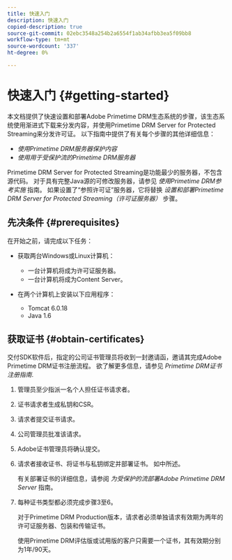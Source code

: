 ```yaml
---
title: 快速入门
description: 快速入门
copied-description: true
source-git-commit: 02ebc3548a254b2a6554f1ab34afbb3ea5f09bb8
workflow-type: tm+mt
source-wordcount: '337'
ht-degree: 0%

---
```


# 快速入门 {#getting-started}

本文档提供了快速设置和部署Adobe Primetime DRM生态系统的步骤，该生态系统使用渐进式下载来分发内容，并使用Primetime DRM Server for Protected Streaming来分发许可证。 以下指南中提供了有关每个步骤的其他详细信息：

* *使用Primetime DRM服务器保护内容*
* *使用用于受保护流的Primetime DRM服务器*

Primetime DRM Server for Protected Streaming是功能最少的服务器，不包含源代码。 对于具有完整Java源的可修改服务器，请参见 *使用Primetime DRM参考实施* 指南。 如果设置了“参照许可证”服务器，它将替换 *设置和部署Primetime DRM Server for Protected Streaming（许可证服务器）* 步骤。

## 先决条件 {#prerequisites}

在开始之前，请完成以下任务：

* 获取两台Windows或Linux计算机：

   * 一台计算机将成为许可证服务器。
   * 一台计算机将成为Content Server。

* 在两个计算机上安装以下应用程序：

   * Tomcat 6.0.18
   * Java 1.6

## 获取证书 {#obtain-certificates}

交付SDK软件后，指定的公司证书管理员将收到一封邀请函，邀请其完成Adobe Primetime DRM证书注册流程。 欲了解更多信息，请参见 *Primetime DRM证书注册指南*.

1. 管理员至少指派一名个人担任证书请求者。
1. 证书请求者生成私钥和CSR。
1. 请求者提交证书请求。
1. 公司管理员批准该请求。
1. Adobe证书管理员将确认提交。
1. 请求者接收证书、将证书与私钥绑定并部署证书。 如中所述。

   有关部署证书的详细信息，请参阅 *为受保护的流部署Adobe Primetime DRM Server* 指南。
1. 每种证书类型都必须完成步骤3至6。

   对于Primetime DRM Production版本，请求者必须单独请求有效期为两年的许可证服务器、包装和传输证书。

   使用Primetime DRM评估版或试用版的客户只需要一个证书，其有效期分别为1年/90天。
